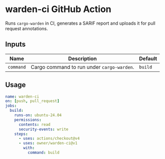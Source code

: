 # warden-ci GitHub Action

Runs `cargo-warden` in CI, generates a SARIF report and uploads it for pull request annotations.

## Inputs

| Name | Description | Default |
| ---- | ----------- | ------- |
| `command` | Cargo command to run under `cargo-warden`. | `build` |

## Usage

```yaml
name: warden-ci
on: [push, pull_request]
jobs:
  build:
    runs-on: ubuntu-24.04
    permissions:
      contents: read
      security-events: write
    steps:
      - uses: actions/checkout@v4
      - uses: owner/warden-ci@v1
        with:
          command: build
```

